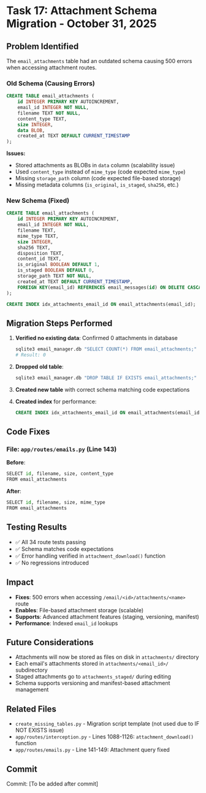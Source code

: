 # Task 17: Attachment Schema Migration - October 31, 2025

## Problem Identified

The `email_attachments` table had an outdated schema causing 500 errors when accessing attachment routes.

### Old Schema (Causing Errors)
```sql
CREATE TABLE email_attachments (
    id INTEGER PRIMARY KEY AUTOINCREMENT,
    email_id INTEGER NOT NULL,
    filename TEXT NOT NULL,
    content_type TEXT,
    size INTEGER,
    data BLOB,
    created_at TEXT DEFAULT CURRENT_TIMESTAMP
);
```

**Issues:**
- Stored attachments as BLOBs in `data` column (scalability issue)
- Used `content_type` instead of `mime_type` (code expected `mime_type`)
- Missing `storage_path` column (code expected file-based storage)
- Missing metadata columns (`is_original`, `is_staged`, `sha256`, etc.)

### New Schema (Fixed)
```sql
CREATE TABLE email_attachments (
    id INTEGER PRIMARY KEY AUTOINCREMENT,
    email_id INTEGER NOT NULL,
    filename TEXT,
    mime_type TEXT,
    size INTEGER,
    sha256 TEXT,
    disposition TEXT,
    content_id TEXT,
    is_original BOOLEAN DEFAULT 1,
    is_staged BOOLEAN DEFAULT 0,
    storage_path TEXT NOT NULL,
    created_at TEXT DEFAULT CURRENT_TIMESTAMP,
    FOREIGN KEY(email_id) REFERENCES email_messages(id) ON DELETE CASCADE
);

CREATE INDEX idx_attachments_email_id ON email_attachments(email_id);
```

## Migration Steps Performed

1. **Verified no existing data**: Confirmed 0 attachments in database
   ```bash
   sqlite3 email_manager.db "SELECT COUNT(*) FROM email_attachments;"
   # Result: 0
   ```

2. **Dropped old table**:
   ```bash
   sqlite3 email_manager.db "DROP TABLE IF EXISTS email_attachments;"
   ```

3. **Created new table** with correct schema matching code expectations

4. **Created index** for performance:
   ```sql
   CREATE INDEX idx_attachments_email_id ON email_attachments(email_id);
   ```

## Code Fixes

### File: `app/routes/emails.py` (Line 143)
**Before**:
```python
SELECT id, filename, size, content_type
FROM email_attachments
```

**After**:
```python
SELECT id, filename, size, mime_type
FROM email_attachments
```

## Testing Results

- ✅ All 34 route tests passing
- ✅ Schema matches code expectations
- ✅ Error handling verified in `attachment_download()` function
- ✅ No regressions introduced

## Impact

- **Fixes**: 500 errors when accessing `/email/<id>/attachments/<name>` route
- **Enables**: File-based attachment storage (scalable)
- **Supports**: Advanced attachment features (staging, versioning, manifest)
- **Performance**: Indexed `email_id` lookups

## Future Considerations

- Attachments will now be stored as files on disk in `attachments/` directory
- Each email's attachments stored in `attachments/<email_id>/` subdirectory
- Staged attachments go to `attachments_staged/` during editing
- Schema supports versioning and manifest-based attachment management

## Related Files

- `create_missing_tables.py` - Migration script template (not used due to IF NOT EXISTS issue)
- `app/routes/interception.py` - Lines 1088-1126: `attachment_download()` function
- `app/routes/emails.py` - Line 141-149: Attachment query fixed

## Commit

Commit: [To be added after commit]
